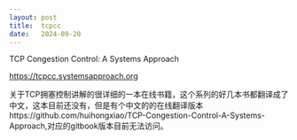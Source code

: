 ```yaml
---
layout: post
title:  tcpcc
date:   2024-09-20
---
```


TCP Congestion Control: A Systems Approach

https://tcpcc.systemsapproach.org

关于TCP拥塞控制讲解的很详细的一本在线书籍，这个系列的好几本书都翻译成了中文，这本目前还没有，但是有个中文的的在线翻译版本https://github.com/huihongxiao/TCP-Congestion-Control-A-Systems-Approach,对应的gitbook版本目前无法访问。
